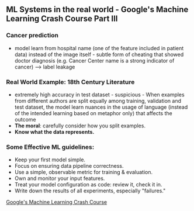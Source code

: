 ## ML Systems in the real world - Google's Machine Learning Crash Course Part III
### Cancer prediction
- model learn from hospital name (one of the feature included in patient data) instead of the image itself - subtle form of cheating that showed doctor diagnosis (e.g. Cancer Center name is a strong indicator of cancer) --> label leakage

### Real World Example: 18th Century Literature
- extremely high accuracy in test dataset - suspicious - When examples from different authors are split equally among training, validation and test dataset, the model learn nuances in the usage of language (instead of the intended learning based on metaphor only) that affects the outcome
- **The moral**: carefully consider how you split examples.
- **Know what the data represents.**


### Some Effective ML guidelines:
- Keep your first model simple.
- Focus on ensuring data pipeline correctness.
- Use a simple, observable metric for training & evaluation.
- Own and monitor your input features. 
- Treat your model configuration as code: review it, check it in. 
- Write down the results of all experiments, especially "failures."

[Google's Machine Learning Crash Course](https://developers.google.com/machine-learning)
